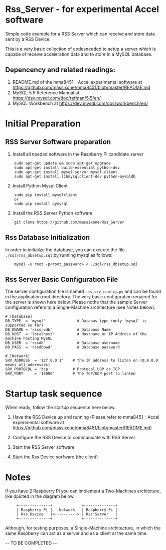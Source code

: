 # Rss_Server - for experimental Accel software

Simple code example for a RSS Server which can receive and store data sent by a RSS Device.

This is a very basic collection of codesneeded to setup a server which is capabe of receive acceleration data and to store in a MySQL database.

## Depencency and related readings:
1. README.md of the mma8451 - Accel experimental software at https://github.com/massixone/mma8451/blob/master/README.md
2. MySQL 5.5 Reference Manual at  https://dev.mysql.com/doc/refman/5.5/en/
3. MySQL Workbench at https://dev.mysql.com/doc/workbench/en/

# Initial Preparation
## RSS Server Software preparation
1. Install all needed software in the Raspberry Pi candidate server
```
    sudo apt-get update && sudo apt-get upgrade
    sudo apt-get install build-essential python-dev
    sudo apt-get install mysql-server mysql-client
    sudo apt-get install libmysqlclient-dev python-mysqldb
```
2. Install Python Mysql Client
```
    sudo pip install mysqlclient
    or
    sudo pip install pymysql

```

3. Install the RSS Server Python software
```
    git clone https://github.com/massixone/Rss_Server
```
## Rss Database Initialization
In order to initialize the database, you can execute the file ```./sql/rss_dbsetup.sql``` by running mysql as follows:

```
    mysql -u root -p<root_password> < ./sql/rss_dbsetup.sql
```    


## Rss Server Basic Configuration File
The server configuration file is named ```rss_srv_config.py``` and can be found in the application root directory.
The very basic configuration required for the server is shown here below.
Please nothe that the sample Server configuration refers to a Single-Machine architecture (see Notes below).
```
# [Database]
DB_TYPE  = 'mysql'              # Databas type (only 'mysql' is supported so far)
DB_DNAME = 'rsssrvdb'           # Database Name
DB_HOST  = 'localhost'          # Hostname or IP Address of the machine hosting MySQL
DB_USER  = 'rssdb'              # Database username
DB_PASS  = 'rssdbpwd'           # Database password

# [Network]
SRV_ADDRESS  = '127.0.0.1'    # the IP address to listen on (0.0.0.0 means all addresses)
SRV_PROTOCOL = 'tcp'          # Protocol UDP or TCP
SRV_PORT     = '15000'        # The TCP/UDP port to linten
```
# Startup task sequence
When ready, follow the startup sequence here below.

1. Have the RSS Device up and running (Please refer to  mma8451 - Accel experimental software at https://github.com/massixone/mma8451/blob/master/README.md)

2. Configure the RSS Device to communicate with RSS Server
3. Start the RSS Server software
4. Start the Rss Device sorfware (the client)

# Notes
If you have 2 Raspberry Pi you can implement a Two-Machines architcture, like dpicted in the diagram below.
```
     +--------------+             +--------------+
     | Raspberry Pi |   Network   | Raspberry Pi |
     | Rss Device   |<----------> | Rss Server   |
     +--------------+             +--------------+
```

Although, for testing purposes, a Single-Machine architecture, in which the same Raspberry can act as a server and as a client at the same time.


 -- TO BE COMPLETED --


